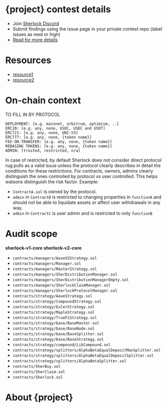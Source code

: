 # {project} contest details

- Join [Sherlock Discord](https://discord.gg/MABEWyASkp)
- Submit findings using the issue page in your private contest repo (label issues as med or high)
- [Read for more details](https://docs.sherlock.xyz/audits/watsons)

# Resources

- [resource1](url)
- [resource2](url)

# On-chain context

TO FILL IN BY PROTOCOL

```
DEPLOYMENT: [e.g. mainnet, arbitrum, optimism, ..]
ERC20: [e.g. any, none, USDC, USDC and USDT]
ERC721: [e.g. any, none, UNI-V3]
ERC777: [e.g. any, none, {token name}]
FEE-ON-TRANSFER: [e.g. any, none, {token name}]
REBASING TOKENS: [e.g. any, none, {token name}]
ADMIN: [trusted, restricted, n/a]
```

In case of restricted, by default Sherlock does not consider direct protocol rug pulls as a valid issue unless the protocol clearly describes in detail the conditions for these restrictions. 
For contracts, owners, admins clearly distinguish the ones controlled by protocol vs user controlled. This helps watsons distinguish the risk factor. 
Example: 
* `ContractA.sol` is owned by the protocol. 
* `admin` in `ContractB` is restricted to changing properties in `functionA` and should not be able to liquidate assets or affect user withdrawals in any way. 
* `admin` in `ContractC` is user admin and is restricted to only `functionB`

# Audit scope


**sherlock-v1-core**
**sherlock-v2-core**
- `contracts/managers/AaveV2Strategy.sol`
- `contracts/managers/Manager.sol`
- `contracts/managers/MasterStrategy.sol`
- `contracts/managers/SherDistributionManager.sol`
- `contracts/managers/SherDistributionManagerEmpty.sol`
- `contracts/managers/SherlockClaimManager.sol`
- `contracts/managers/SherlockProtocolManager.sol`
- `contracts/strategy/AaveStrategy.sol`
- `contracts/strategy/CompoundStrategy.sol`
- `contracts/strategy/EulerStrategy.sol`
- `contracts/strategy/MapleStrategy.sol`
- `contracts/strategy/TrueFiStrategy.sol`
- `contracts/strategy/base/BaseMaster.sol`
- `contracts/strategy/base/BaseNode.sol`
- `contracts/strategy/base/BaseSplitter.sol`
- `contracts/strategy/base/BaseStrategy.sol`
- `contracts/strategy/compound/LibCompound.sol`
- `contracts/strategy/splitters/AlphaBetaEqualDepositMaxSplitter.sol`
- `contracts/strategy/splitters/AlphaBetaEqualDepositSplitter.sol`
- `contracts/strategy/splitters/AlphaBetaSplitter.sol`
- `contracts/SherBuy.sol`
- `contracts/SherClaim.sol`
- `contracts/Sherlock.sol`



# About {project}

